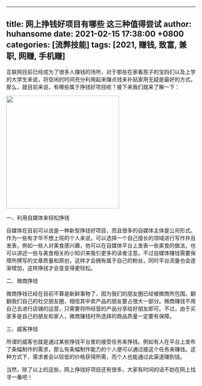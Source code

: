 
---
title: 网上挣钱好项目有哪些 这三种值得尝试
author: huhansome
date: 2021-02-15 17:38:00 +0800
categories: [流弊技能]
tags: [2021, 赚钱, 致富, 兼职, 网赚, 手机赚]
---
        
互联网目前已经成为了很多人赚钱的场所，对于那些在家看孩子的宝妈们以及上学的大学生来说，将空闲的时间充分利用起来赚点钱来补贴家用无疑是最好的方式。那么，就目前来说，有哪些属于挣钱好项目呢？接下来我们就来了解一下：

<img alt="" src="http://www.jinduoxia.com.cn/d/file/2020-02-04/a441d846956d4b6b4187c1bca8b44690.jpg" style="width: 300px; height: 300px;"/>

一、利用自媒体来轻松挣钱

自媒体在目前可以说是一种新型挣钱好项目，而且很多的自媒体主体是公司形式。作为一些有才华不想上班的个人来说，可以选择一个自己擅长的领域进行写作并且发表，例如一些人对美食感兴趣，他可以在自媒体平台上发表一些美食的做法，也可以讲述一些与美食相关的小知识来吸引更多的读者注意。不过自媒体赚钱需要保障所撰写的文章质量和原创，这样才会拥有属于自己的粉丝，同时平台流量也会逐渐增加，这样挣钱才会变变得更轻松。

二、微商挣钱

微商挣钱已经在目前不算是新鲜事物了，因为我们的朋友圈已经被微商所包围。翻翻我们自己的社交朋友圈，相信其中卖产品的朋友要占很大一部分。微商赚钱不用自己去进行店铺的运营，只需要将所经营的产品分享给好朋友即可。不过，由于买家多是自己的朋友和家人，微商赚钱时所选择的商品质量一定要有保障。

三、威客挣钱

所谓的威客也就是通过某些挣钱平台里的接受任务来挣钱。例如有人在平台上发布了条幅制作的需求，那么有条幅制作能力的个人便可以通过接这个任务来赚钱。这种方式下，需求者会以较低的价格获得所需，而个人也能通过此渠道赚到钱。

当然，除了以上的这些，网上挣钱好项目还有很多，大家有时间的话不妨在网上找寻一番吧！

